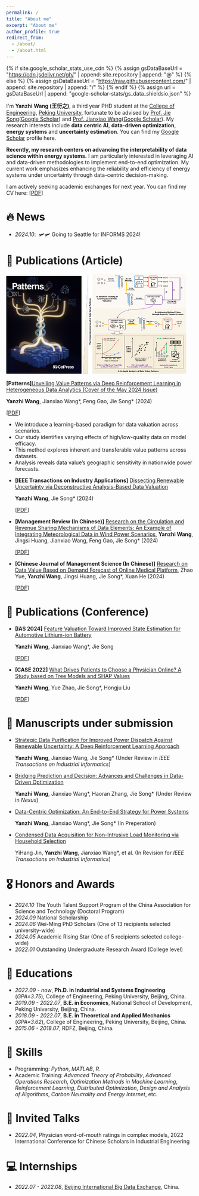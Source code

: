 ```yaml
---
permalink: /
title: "About me"
excerpt: "About me"
author_profile: true
redirect_from: 
  - /about/
  - /about.html
---
```


{% if site.google_scholar_stats_use_cdn %}
{% assign gsDataBaseUrl = "https://cdn.jsdelivr.net/gh/" | append: site.repository | append: "@" %}
{% else %}
{% assign gsDataBaseUrl = "https://raw.githubusercontent.com/" | append: site.repository | append: "/" %}
{% endif %}
{% assign url = gsDataBaseUrl | append: "google-scholar-stats/gs_data_shieldsio.json" %}

<span class='anchor' id='about-me'></span>

I'm **Yanzhi Wang (王衍之)**, a third year PHD student at the [College of Engineering](https://www.coe.pku.edu.cn), [Peking University](https://www.pku.edu.cn), fortunate to be advised by [Prof. Jie Song](https://www.coe.pku.edu.cn/teaching/industrial/9972.html)([Google Scholar]()) and [Prof. Jianxiao Wang](http://bda.pku.edu.cn/info/1082/2535.htm)([Google Scholar](https://scholar.google.com/citations?user=fmmLFTUAAAAJ&hl=en&oi=ao)). My research interests include **data centric AI**, **data-driven optimization**, **energy systems** and **uncertainty estimation**. You can find my [Google Scholar](https://scholar.google.com/citations?user=ohvS_NAAAAAJ&hl=en) profile here.

**Recently, my research centers on advancing the interpretability of data science within energy systems.**  I am particularly interested in leveraging AI and data-driven methodologies to implement end-to-end optimization. My current work emphasizes enhancing the reliability and efficiency of energy systems under uncertainty through data-centric decision-making.

I am actively seeking academic exchanges for next year. You can find my CV here: [[PDF](../assets/Resumeyanzhiwang.pdf)]

# 🔥 News
- *2024.10*: &nbsp;🛩️🛩️ Going to Seattle for INFORMS 2024!

<span id="publications-article"></span>
# 📝 Publications (Article)

<div class='paper-box'>
  <div class='paper-box-image' style="display: flex">
    <div>
      <img src='images/Patterns_cover.png' alt="sym" width="40%">
      <img src='images/Patterns_GA.png' alt="sym" width="55%">
    </div>
  </div>
<div class='paper-box-text' markdown="1">

**[Patterns]**[Unveiling Value Patterns via Deep Reinforcement Learning in Heterogeneous Data Analytics (Cover of the May 2024 Issue)](https://www.cell.com/patterns/fulltext/S2666-3899(24)00073-4)

**Yanzhi Wang**, Jianxiao Wang\*, Feng Gao, Jie Song\* (2024)

[[PDF](../assets/Patterns-paper.pdf)]

- We introduce a learning-based paradigm for data valuation across scenarios.
- Our study identifies varying effects of high/low-quality data on model efficacy.
- This method explores inherent and transferable value patterns across datasets.
- Analysis reveals data value’s geographic sensitivity in nationwide power forecasts.
</div>
</div>

- **[IEEE Transactions on Industry Applications]** [Dissecting Renewable Uncertainty via Deconstructive Analysis-Based Data Valuation](https://ieeexplore.ieee.org/abstract/document/10488718)

  **Yanzhi Wang**, Jie Song\* (2024)

  [[PDF](../assets/TIA.pdf)]

- **[Management Review (In Chinese)]** [Research on the Circulation and Revenue Sharing Mechanisms of Data Elements: An Example of Integrating Meteorological Data in Wind Power Scenarios](http://123.57.61.11/jweb_glpl/CN/abstract/abstract3018.shtml), **Yanzhi Wang**, Jingsi Huang, Jianxiao Wang, Feng Gao, Jie Song\* (2024)

  [[PDF]](../assets/数据要素流通与收益分配机制...以风电场景融合气象数据为例_王衍之.pdf)

- **[Chinese Journal of Management Science (In Chinese)]** [Research on Data Value Based on Demand Forecast of Online Medical Platform](http://www.zgglkx.com/CN/10.16381/j.cnki.issn1003-207x.2022.0562), Zhao Yue, **Yanzhi Wang**, Jingsi Huang, Jie Song\*, Xuan He (2024)

  [[PDF](../assets/需求预测视角下的医疗数据价值——基于沙普利值方法_赵越.pdf)]

# 📝 Publications (Conference)

- **[IAS 2024]** [Feature Valuation Toward Improved State Estimation for Automotive Lithium-ion Battery]()

  **Yanzhi Wang**, Jianxiao Wang*, Jie Song

  [[PDF]()]

- **[CASE 2022]** [What Drives Patients to Choose a Physician Online? A Study based on Tree Models and SHAP Values](https://ieeexplore.ieee.org/abstract/document/9926467)

  **Yanzhi Wang**, Yue Zhao, Jie Song*, Hongju Liu

  [[PDF](../assets/CASE.pdf)]

# 📝 Manuscripts under submission 

- [Strategic Data Purification for Improved Power Dispatch Against Renewable Uncertainty: A Deep Reinforcement Learning Approach]()

  **Yanzhi Wang**, Jianxiao Wang, Jie Song* (Under Review in *IEEE Transactions on Industrial Informatics*)

- [Bridging Prediction and Decision: Advances and Challenges in Data-Driven Optimization]()

  **Yanzhi Wang**, Jianxiao Wang\*, Haoran Zhang, Jie Song\* (Under Review in *Nexus*)

- [Data-Centric Optimization: An End-to-End Strategy for Power Systems]()

  **Yanzhi Wang**, Jianxiao Wang\*, Jie Song\* (In Preperation)

- [Condensed Data Acquisition for Non-Intrusive Load Monitoring via Household Selection]()

   YiHang Jin, **Yanzhi Wang**, Jianxiao Wang\*, et al. (In Revision for *IEEE Transactions on Industrial Informatics*)

# 🎖 Honors and Awards
- *2024.10* The Youth Talent Support Program of the China Association for Science and Technology (Doctoral Program) 
- *2024.09* National Scholarship
- *2024.06* Wei-Ming PhD Scholars (One of 13 recipients selected university-wide)
- *2024.05* Academic Rising Star (One of 5 recipients selected college-wide)
- *2022.01* Outstanding Undergraduate Research Award (College level)

# 📖 Educations
- *2022.09 - now*, **Ph.D. in Industrial and Systems Engineering** (*GPA=3.75*), College of Engineering, Peking University, Beijing, China.
- *2019.09 - 2022.07*, **B.E. in Economics**, National School of Development, Peking University, Beijing, China.
- *2018.09 - 2022.07*, **B.E. in Theoretical and Applied Mechanics** (*GPA=3.62*), College of Engineering, Peking University, Beijing, China.
- *2015.06 - 2018.07*, RDFZ, Beijing, China.

# 🧩 Skills
- Programming: *Python*,  *MATLAB*, *R*.
- Academic Training: *Advanced Theory of Probability*, *Advanced Operations Research*, *Optimization Methods in Machine Learning*, *Reinforcement Learning*, *Distributed Optimization*, *Design and Analysis of Algorithms*, *Carbon Neutrality and Energy Internet*, etc.
  
# 💬 Invited Talks
- *2022.04*, Physician word-of-mouth ratings in complex models, 2022 International Conference for Chinese Scholars in Industrial Engineering
  
# 💻 Internships
- *2022.07 - 2022.08*, [Beijing International Big Data Exchange](), China.
